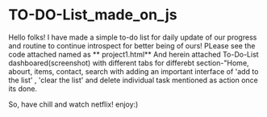 # TO-DO-List_made_on_js

Hello folks!
I have made a simple to-do list for daily update of our progress and routine to continue introspect for better being of ours!
PLease see the code attached named as ** project1.html**
And herein attached To-Do-List dashboared(screenshot) with different tabs for differebt section-"Home, abourt, items, contact, search with adding an important interface of 'add to the list' , 'clear the list' and delete individual task mentioned as action once its done.


So, have chill and watch netflix!
enjoy:)

